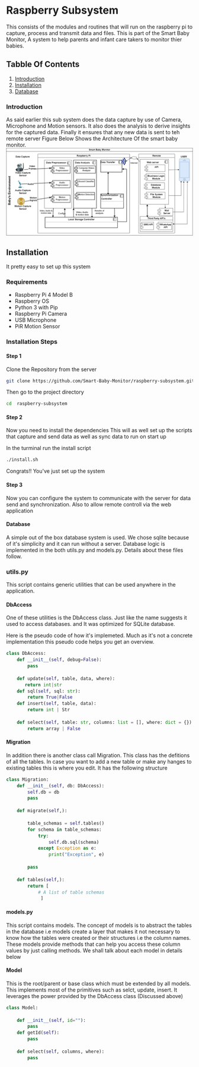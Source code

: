 # Raspberry Subsystem

This consists of the modules and routines that will run on the raspberry pi to capture, process and transmit data and files.
This is part of the Smart Baby Monitor, A system to help parents and infant care takers
to monitor thier babies.

## Tabble Of Contents

1. [Introduction](#introduction)
2. [Installation](#installation)
3. [Database](#database)

### Introduction

As said earlier this sub system does the data capture by use of Camera, Microphone and Motion sensors.
It also does the analysis to derive insights for the captured data.
Finally it ensures that any new data is sent to teh remote server
Figure Below Shows the Architecture Of the smart baby monitor.
![Fig1.0](architectrure.jpg)

## Installation

It pretty easy to set up this system

### Requirements

- Raspberry Pi 4 Model B
- Raspberry OS
- Python 3 with Pip
- Raspberry Pi Camera
- USB Microphone
- PiR Motion Sensor

### Installation Steps

#### Step 1

Clone the Repository from the server

```sh
git clone https://github.com/Smart-Baby-Monitor/raspberry-subsystem.git

```

Then go to the project directory

```sh
cd  raspberry-subsystem
```

#### Step 2

Now you need to install the dependencies
This will as well set up the scripts that capture and send data as well as sync data to run on start up

In the turminal run the install script

```sh
./install.sh
```

Congrats!! You've just set up the system

#### Step 3

Now you can configure the system to communicate with the server for data send and synchronization. Also to allow remote controll via the web application

#### Database

A simple out of the box database system is used. We chose sqlite because of it's simplicity and it can run without a server.
Database logic is implemented in the both utils.py and models.py. Details about these files follow.

### utils.py

This script contains generic utilities that can be used anywhere in the application.

#### DbAccess

One of these utilities is the DbAccess class. Just like the name suggests it used to access databases. and It was optimized for SQLite database.

Here is the pseudo code of how it's implemeted. Much as it's not a concrete implementation this pseudo code helps you get an overview.

```py
class DbAccess:
    def __init__(self, debug=False):
        pass

    def update(self, table, data, where):
       return int|str
    def sql(self, sql: str):
        return True|False
    def insert(self, table, data):
        return int | Str

    def select(self, table: str, columns: list = [], where: dict = {}):
        return array | False

```

#### Migration

In addition there is another class call Migration. This class has the defitions of all the tables.
In case you want to add a new table or make any hanges to existing tables this is where you edit.
It has the following structure

```py
class Migration:
    def __init__(self, db: DbAccess):
        self.db = db
        pass

    def migrate(self,):

        table_schemas = self.tables()
        for schema in table_schemas:
            try:
                self.db.sql(schema)
            except Exception as e:
                print("Exception", e)

        pass

    def tables(self,):
        return [
            # A list of table schemas
             ]


```

#### models.py

This script contains models.
The concept of models is to abstract the tables in the database i.e models create a layer that makes it not necessary to know how the tables were created or their structures i.e the column names.
These models provide methods that can help you access these column values by just calling methods.
We shall talk about each model in details below

#### Model

This is the root/parent or base class which must be extended by all models. This implements most of the primitives such as selct, update, insert. It leverages the power provided by the DbAccess class (Discussed above)

```py
class Model:

    def __init__(self, id=""):
        pass
    def getId(self):
        pass

    def select(self, columns, where):
        pass

```
